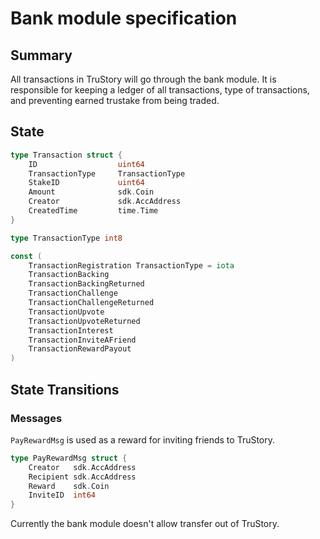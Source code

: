 # Bank module specification

## Summary

All transactions in TruStory will go through the bank module. It is responsible for keeping a ledger of all transactions, type of transactions, and preventing earned trustake from being traded.

## State

```go
type Transaction struct {
    ID                  uint64
    TransactionType     TransactionType
    StakeID             uint64
    Amount              sdk.Coin
    Creator             sdk.AccAddress
    CreatedTime         time.Time
}

type TransactionType int8

const (
    TransactionRegistration TransactionType = iota
    TransactionBacking
    TransactionBackingReturned
    TransactionChallenge
    TransactionChallengeReturned
    TransactionUpvote
    TransactionUpvoteReturned
    TransactionInterest
    TransactionInviteAFriend
    TransactionRewardPayout
)
```

## State Transitions
### Messages

`PayRewardMsg` is used as a reward for inviting friends to TruStory.

```go
type PayRewardMsg struct {
    Creator   sdk.AccAddress
    Recipient sdk.AccAddress
    Reward    sdk.Coin
    InviteID  int64
}
```
Currently the bank module doesn't allow transfer out of TruStory.
